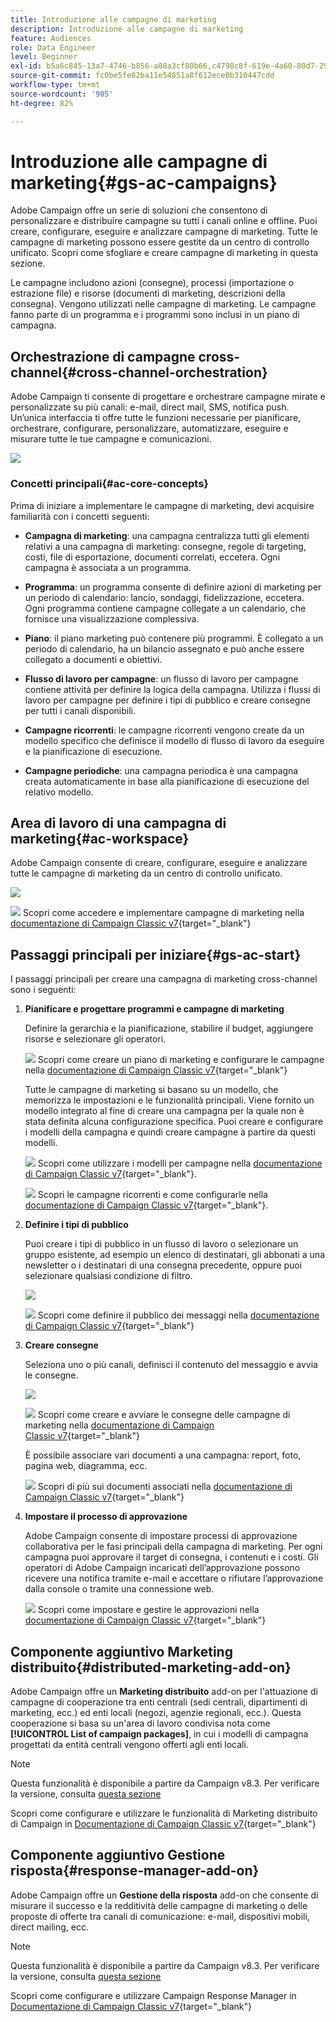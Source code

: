 ```yaml
---
title: Introduzione alle campagne di marketing
description: Introduzione alle campagne di marketing
feature: Audiences
role: Data Engineer
level: Beginner
exl-id: b5a6c845-13a7-4746-b856-a08a3cf80b66,c4798c8f-619e-4a60-80d7-29b9e4c61168
source-git-commit: fc0be5fe82ba11e54851a8f612ece0b310447cdd
workflow-type: tm+mt
source-wordcount: '905'
ht-degree: 82%

---
```


# Introduzione alle campagne di marketing{#gs-ac-campaigns}

Adobe Campaign offre un serie di soluzioni che consentono di personalizzare e distribuire campagne su tutti i canali online e offline. Puoi creare, configurare, eseguire e analizzare campagne di marketing. Tutte le campagne di marketing possono essere gestite da un centro di controllo unificato. Scopri come sfogliare e creare campagne di marketing in questa sezione.

Le campagne includono azioni (consegne), processi (importazione o estrazione file) e risorse (documenti di marketing, descrizioni della consegna). Vengono utilizzati nelle campagne di marketing. Le campagne fanno parte di un programma e i programmi sono inclusi in un piano di campagna.

## Orchestrazione di campagne cross-channel{#cross-channel-orchestration}

 Adobe Campaign ti consente di progettare e orchestrare campagne mirate e personalizzate su più canali: e-mail, direct mail, SMS, notifica push. Un’unica interfaccia ti offre tutte le funzioni necessarie per pianificare, orchestrare, configurare, personalizzare, automatizzare, eseguire e misurare tutte le tue campagne e comunicazioni.

![](assets/campaign-tab.png)

### Concetti principali{#ac-core-concepts}

Prima di iniziare a implementare le campagne di marketing, devi acquisire familiarità con i concetti seguenti:

* **Campagna di marketing**: una campagna centralizza tutti gli elementi relativi a una campagna di marketing: consegne, regole di targeting, costi, file di esportazione, documenti correlati, eccetera. Ogni campagna è associata a un programma.

* **Programma**: un programma consente di definire azioni di marketing per un periodo di calendario: lancio, sondaggi, fidelizzazione, eccetera. Ogni programma contiene campagne collegate a un calendario, che fornisce una visualizzazione complessiva.

* **Piano**: il piano marketing può contenere più programmi. È collegato a un periodo di calendario, ha un bilancio assegnato e può anche essere collegato a documenti e obiettivi.

* **Flusso di lavoro per campagne**: un flusso di lavoro per campagne contiene attività per definire la logica della campagna. Utilizza i flussi di lavoro per campagne per definire i tipi di pubblico e creare consegne per tutti i canali disponibili.

* **Campagne ricorrenti**: le campagne ricorrenti vengono create da un modello specifico che definisce il modello di flusso di lavoro da eseguire e la pianificazione di esecuzione.

* **Campagne periodiche**: una campagna periodica è una campagna creata automaticamente in base alla pianificazione di esecuzione del relativo modello.

## Area di lavoro di una campagna di marketing{#ac-workspace}

Adobe Campaign consente di creare, configurare, eseguire e analizzare tutte le campagne di marketing da un centro di controllo unificato.

![](assets/calendar.png)

![](../assets/do-not-localize/book.png) Scopri come accedere e implementare campagne di marketing nella [documentazione di Campaign Classic v7](https://experienceleague.adobe.com/docs/campaign-classic/using/orchestrating-campaigns/about-marketing-campaigns/accessing-marketing-campaigns.html?lang=it#orchestrating-campaigns){target=&quot;_blank&quot;}


## Passaggi principali per iniziare{#gs-ac-start}

I passaggi principali per creare una campagna di marketing cross-channel sono i seguenti:

1. **Pianificare e progettare programmi e campagne di marketing**

   Definire la gerarchia e la pianificazione, stabilire il budget, aggiungere risorse e selezionare gli operatori.

   ![](../assets/do-not-localize/book.png) Scopri come creare un piano di marketing e configurare le campagne nella [documentazione di Campaign Classic v7](https://experienceleague.adobe.com/docs/campaign-classic/using/orchestrating-campaigns/orchestrate-campaigns/setting-up-marketing-campaigns.html?lang=it#creating-plan-and-program-hierarchy){target=&quot;_blank&quot;}

   Tutte le campagne di marketing si basano su un modello, che memorizza le impostazioni e le funzionalità principali. Viene fornito un modello integrato al fine di creare una campagna per la quale non è stata definita alcuna configurazione specifica. Puoi creare e configurare i modelli della campagna e quindi creare campagne a partire da questi modelli.

   ![](../assets/do-not-localize/book.png) Scopri come utilizzare i modelli per campagne nella [documentazione di Campaign Classic v7](https://experienceleague.adobe.com/docs/campaign-classic/using/orchestrating-campaigns/orchestrate-campaigns/marketing-campaign-templates.html?lang=it#orchestrating-campaigns){target=&quot;_blank&quot;}.

   ![](../assets/do-not-localize/book.png) Scopri le campagne ricorrenti e come configurarle nella [documentazione di Campaign Classic v7](https://experienceleague.adobe.com/docs/campaign-classic/using/orchestrating-campaigns/orchestrate-campaigns/setting-up-marketing-campaigns.html?lang=it#recurring-and-periodic-campaigns){target=&quot;_blank&quot;}.

1. **Definire i tipi di pubblico**

   Puoi creare i tipi di pubblico in un flusso di lavoro o selezionare un gruppo esistente, ad esempio un elenco di destinatari, gli abbonati a una newsletter o i destinatari di una consegna precedente, oppure puoi selezionare qualsiasi condizione di filtro.

   ![](assets/campaign-wf.png)

   ![](../assets/do-not-localize/book.png) Scopri come definire il pubblico dei messaggi nella [documentazione di Campaign Classic v7](https://experienceleague.adobe.com/docs/campaign-classic/using/orchestrating-campaigns/orchestrate-campaigns/marketing-campaign-target.html?lang=it#orchestrating-campaigns){target=&quot;_blank&quot;}

1. **Creare consegne**

   Seleziona uno o più canali, definisci il contenuto del messaggio e avvia le consegne.

   ![](assets/campaign-dashboard.png)

   ![](../assets/do-not-localize/book.png) Scopri come creare e avviare le consegne delle campagne di marketing nella [documentazione di Campaign Classic v7](https://experienceleague.adobe.com/docs/campaign-classic/using/orchestrating-campaigns/orchestrate-campaigns/marketing-campaign-deliveries.html?lang=it#creating-deliveries){target=&quot;_blank&quot;}

   È possibile associare vari documenti a una campagna: report, foto, pagina web, diagramma, ecc.

   ![](../assets/do-not-localize/book.png) Scopri di più sui documenti associati nella [documentazione di Campaign Classic v7](https://experienceleague.adobe.com/docs/campaign-classic/using/orchestrating-campaigns/orchestrate-campaigns/marketing-campaign-assets.html?lang=it#adding-documents){target=&quot;_blank&quot;}

1. **Impostare il processo di approvazione**

   Adobe Campaign consente di impostare processi di approvazione collaborativa per le fasi principali della campagna di marketing. Per ogni campagna puoi approvare il target di consegna, i contenuti e i costi. Gli operatori di Adobe Campaign incaricati dell’approvazione possono ricevere una notifica tramite e-mail e accettare o rifiutare l’approvazione dalla console o tramite una connessione web.

   ![](../assets/do-not-localize/book.png) Scopri come impostare e gestire le approvazioni nella [documentazione di Campaign Classic v7](https://experienceleague.adobe.com/docs/campaign-classic/using/orchestrating-campaigns/orchestrate-campaigns/marketing-campaign-approval.html?lang=it#orchestrating-campaigns){target=&quot;_blank&quot;}


## Componente aggiuntivo Marketing distribuito{#distributed-marketing-add-on}

Adobe Campaign offre un **Marketing distribuito** add-on per l&#39;attuazione di campagne di cooperazione tra enti centrali (sedi centrali, dipartimenti di marketing, ecc.) ed enti locali (negozi, agenzie regionali, ecc.). Questa cooperazione si basa su un&#39;area di lavoro condivisa nota come **[!UICONTROL List of campaign packages]**, in cui i modelli di campagna progettati da entità centrali vengono offerti agli enti locali.

>[!NOTE]
>
>Questa funzionalità è disponibile a partire da Campaign v8.3. Per verificare la versione, consulta [questa sezione](compatibility-matrix.md#how-to-check-your-campaign-version-and-buildversion)

[](../assets/do-not-localize/book.png) Scopri come configurare e utilizzare le funzionalità di Marketing distribuito di Campaign in [Documentazione di Campaign Classic v7](https://experienceleague.adobe.com/docs/campaign-classic/using/distributed-marketing/about-distributed-marketing.html){target=&quot;_blank&quot;}

## Componente aggiuntivo Gestione risposta{#response-manager-add-on}

Adobe Campaign offre un **Gestione della risposta** add-on che consente di misurare il successo e la redditività delle campagne di marketing o delle proposte di offerte tra canali di comunicazione: e-mail, dispositivi mobili, direct mailing, ecc.

>[!NOTE]
>
>Questa funzionalità è disponibile a partire da Campaign v8.3. Per verificare la versione, consulta [questa sezione](compatibility-matrix.md#how-to-check-your-campaign-version-and-buildversion)

[](../assets/do-not-localize/book.png) Scopri come configurare e utilizzare Campaign Response Manager in [Documentazione di Campaign Classic v7](https://experienceleague.adobe.com/docs/campaign-classic/using/response-manager/about-response-manager.html){target=&quot;_blank&quot;}

